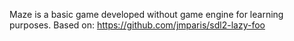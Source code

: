 Maze is a basic game developed without game engine for learning purposes.
Based on: https://github.com/jmparis/sdl2-lazy-foo